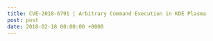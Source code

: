 ```yaml
---
title: CVE-2018-6791 | Arbitrary Command Execution in KDE Plasma
post: post
date: 2018-02-18 00:00:00 +0000
---
```

